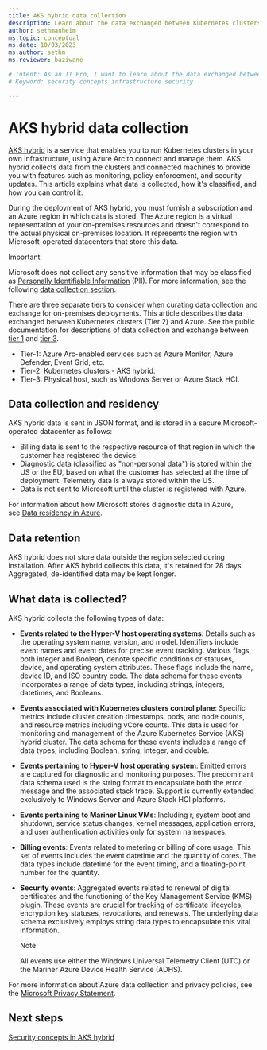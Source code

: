 ```yaml
---
title: AKS hybrid data collection
description: Learn about the data exchanged between Kubernetes clusters and Azure.
author: sethmanheim
ms.topic: conceptual
ms.date: 10/03/2023
ms.author: sethm 
ms.reviewer: baziwane

# Intent: As an IT Pro, I want to learn about the data exchanged between Kubernetes clusters and Azure.
# Keyword: security concepts infrastructure security

---
```


# AKS hybrid data collection

[AKS hybrid](overview.md) is a service that enables you to run Kubernetes clusters in your own infrastructure, using Azure Arc to connect and manage them. AKS hybrid collects data from the clusters and connected machines to provide you with features such as monitoring, policy enforcement, and security updates. This article explains what data is collected, how it's classified, and how you can control it.

During the deployment of AKS hybrid, you must furnish a subscription and an Azure region in which data is stored. The Azure region is a virtual representation of your on-premises resources and doesn't correspond to the actual physical on-premises location. It represents the region with Microsoft-operated datacenters that store this data.

> [!IMPORTANT]
> Microsoft does not collect any sensitive information that may be classified as [Personally Identifiable Information](https://www.microsoft.com/microsoft-365-life-hacks/privacy-and-safety/what-is-pii) (PII). For more information, see the following [data collection section](#data-collection-and-residency).

There are three separate tiers to consider when curating data collection and exchange for on-premises deployments. This article describes the data exchanged between Kubernetes clusters (Tier 2) and Azure. See the public documentation for descriptions of data collection and
exchange between [tier 1](/azure/azure-arc/kubernetes/conceptual-data-exchange) and [tier 3](/azure-stack/hci/concepts/data-collection).

- Tier-1: Azure Arc-enabled services such as Azure Monitor, Azure Defender, Event Grid, etc.
- Tier-2: Kubernetes clusters - AKS hybrid.
- Tier-3: Physical host, such as Windows Server or Azure Stack HCI.

## Data collection and residency

AKS hybrid data is sent in JSON format, and is stored in a secure Microsoft-operated datacenter as follows:

- Billing data is sent to the respective resource of that region in which the customer has registered the device.
- Diagnostic data (classified as "non-personal data") is stored within the US or the EU, based on what the customer has selected at the time of deployment. Telemetry data is always stored within the US.
- Data is not sent to Microsoft until the cluster is registered with Azure.

For information about how Microsoft stores diagnostic data in Azure, see [Data residency in Azure](https://azure.microsoft.com/global-infrastructure/data-residency/).

## Data retention

AKS hybrid does not store data outside the region selected during installation. After AKS hybrid collects this data, it's retained for 28
days. Aggregated, de-identified data may be kept longer.

## What data is collected?

AKS hybrid collects the following types of data:

- **Events related to the Hyper-V host operating systems**: Details such as the operating system name, version, and model. Identifiers     include event names and event dates for precise event tracking. Various flags, both integer and Boolean, denote specific conditions or statuses, device, and operating system attributes. These flags include the name, device ID, and ISO country code. The data schema for these events incorporates a range of data types, including strings, integers, datetimes, and Booleans.
- **Events associated with Kubernetes clusters control plane**: Specific metrics include cluster creation timestamps, pods, and node counts, and resource metrics including vCore counts. This data is used for monitoring and management of the Azure Kubernetes Service (AKS) hybrid cluster. The data schema for these events includes a range of data types, including Boolean, string, integer, and double.
- **Events pertaining to Hyper-V host operating system**: Emitted errors are captured for diagnostic and monitoring purposes. The predominant data schema used is the string format to encapsulate both the error message and the associated stack trace. Support is currently extended exclusively to Windows Server and Azure Stack HCI platforms.
- **Events pertaining to Mariner Linux VMs**: Including r, system boot and shutdown, service status changes, kernel messages, application errors, and user authentication activities only for system namespaces.
- **Billing events**: Events related to metering or billing of core usage. This set of events includes the event datetime and the quantity of cores. The data types include datetime for the event timing, and a floating-point number for the quantity.
- **Security events**: Aggregated events related to renewal of digital certificates and the functioning of the Key Management Service (KMS) plugin. These events are crucial for tracking of certificate lifecycles, encryption key statuses, revocations, and renewals. The underlying data schema exclusively employs string data types to encapsulate this vital information.

  > [!NOTE]
  > All events use either the Windows Universal Telemetry Client (UTC) or the Mariner Azure Device Health Service (ADHS).

For more information about Azure data collection and privacy policies, see the [Microsoft Privacy Statement](https://privacy.microsoft.com/privacystatement).

## Next steps

[Security concepts in AKS hybrid](concepts-security.md)
